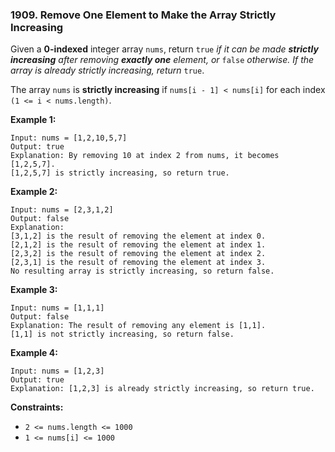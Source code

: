 ### 1909. Remove One Element to Make the Array Strictly Increasing 

Given a __0-indexed__ integer array `nums`, return `true` _if it can be made_ ___strictly increasing___ _after removing_ ___exactly one___ _element, or_ `false` _otherwise. If the array is already strictly increasing, return_ `true`.

The array `nums` is __strictly increasing__ if `nums[i - 1] < nums[i]` for each index `(1 <= i < nums.length)`.

__Example 1:__
```
Input: nums = [1,2,10,5,7]
Output: true
Explanation: By removing 10 at index 2 from nums, it becomes [1,2,5,7].
[1,2,5,7] is strictly increasing, so return true.
```
__Example 2:__
```
Input: nums = [2,3,1,2]
Output: false
Explanation:
[3,1,2] is the result of removing the element at index 0.
[2,1,2] is the result of removing the element at index 1.
[2,3,2] is the result of removing the element at index 2.
[2,3,1] is the result of removing the element at index 3.
No resulting array is strictly increasing, so return false.
```
__Example 3:__
```
Input: nums = [1,1,1]
Output: false
Explanation: The result of removing any element is [1,1].
[1,1] is not strictly increasing, so return false.
```
__Example 4:__
```
Input: nums = [1,2,3]
Output: true
Explanation: [1,2,3] is already strictly increasing, so return true.
```

__Constraints:__

- `2 <= nums.length <= 1000`
- `1 <= nums[i] <= 1000`